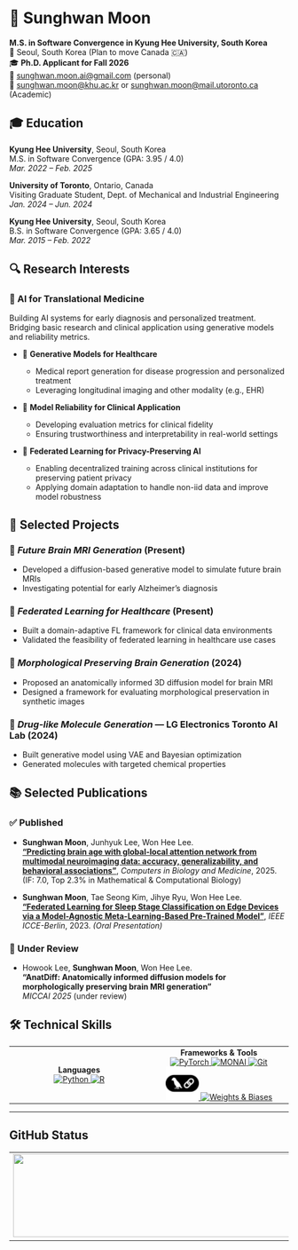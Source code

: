 # 🧠 Sunghwan Moon

**M.S. in Software Convergence in Kyung Hee University, South Korea**  
📍 Seoul, South Korea (Plan to move Canada 🇨🇦)  
🎓 **Ph.D. Applicant for Fall 2026**    
📧 sunghwan.moon.ai@gmail.com (personal)   
📧 sunghwan.moon@khu.ac.kr or sunghwan.moon@mail.utoronto.ca (Academic)   


## 🎓 Education

**Kyung Hee University**, Seoul, South Korea  
  M.S. in Software Convergence (GPA: 3.95 / 4.0)  
  *Mar. 2022 – Feb. 2025*

**University of Toronto**, Ontario, Canada  
  Visiting Graduate Student, Dept. of Mechanical and Industrial Engineering  
  *Jan. 2024 – Jun. 2024*


**Kyung Hee University**, Seoul, South Korea  
  B.S. in Software Convergence (GPA: 3.65 / 4.0)  
  *Mar. 2015 – Feb. 2022*


## 🔍 Research Interests

### 🧬 AI for Translational Medicine  
Building AI systems for early diagnosis and personalized treatment.  
Bridging basic research and clinical application using generative models and reliability metrics.

- 📄 **Generative Models for Healthcare**
  - Medical report generation for disease progression and personalized treatment
  - Leveraging longitudinal imaging and other modality (e.g., EHR)

- 🏥 **Model Reliability for Clinical Application**
  - Developing evaluation metrics for clinical fidelity
  - Ensuring trustworthiness and interpretability in real-world settings

- 🔐 **Federated Learning for Privacy-Preserving AI**
  - Enabling decentralized training across clinical institutions for preserving patient privacy
  - Applying domain adaptation to handle non-iid data and improve model robustness

## 🧪 Selected Projects

### 🧠 *Future Brain MRI Generation* (Present)  
- Developed a diffusion-based generative model to simulate future brain MRIs  
- Investigating potential for early Alzheimer’s diagnosis

### 🔐 *Federated Learning for Healthcare* (Present)
- Built a domain-adaptive FL framework for clinical data environments
- Validated the feasibility of federated learning in healthcare use cases

### 🧊 *Morphological Preserving Brain Generation* (2024) 
- Proposed an anatomically informed 3D diffusion model for brain MRI  
- Designed a framework for evaluating morphological preservation in synthetic images 

### 🧪 *Drug-like Molecule Generation* — LG Electronics Toronto AI Lab (2024)  
- Built generative model using VAE and Bayesian optimization  
- Generated molecules with targeted chemical properties


## 📚 Selected Publications

### ✅ Published

- **Sunghwan Moon**, Junhyuk Lee, Won Hee Lee.  
  [**“Predicting brain age with global-local attention network from multimodal neuroimaging data: accuracy, generalizability, and behavioral associations”**](https://www.sciencedirect.com/science/article/abs/pii/S0010482524014963), *Computers in Biology and Medicine*, 2025.  
  (IF: 7.0, Top 2.3% in Mathematical & Computational Biology)    

- **Sunghwan Moon**, Tae Seong Kim, Jihye Ryu, Won Hee Lee.  
  [**“Federated Learning for Sleep Stage Classification on Edge Devices via a Model-Agnostic Meta-Learning-Based Pre-Trained Model”**](https://ieeexplore.ieee.org/abstract/document/10375664), *IEEE ICCE-Berlin*, 2023. *(Oral Presentation)*  

### 📝 Under Review

- Howook Lee, **Sunghwan Moon**, Won Hee Lee.  
  **“AnatDiff: Anatomically informed diffusion models for morphologically preserving brain MRI generation”**  
  *MICCAI 2025* (under review)  


## 🛠 Technical Skills

<table>
  <tr>
    <td align="center" width="50%">
      <strong>Languages</strong><br/>
      <a href="https://www.python.org/" target="_blank">
        <img src="https://www.vectorlogo.zone/logos/python/python-icon.svg" alt="Python" width="60" height="60"/>
      </a>
      <a href="https://www.r-project.org/" target="_blank">
        <img src="https://www.vectorlogo.zone/logos/r-project/r-project-icon.svg" alt="R" width="60" height="60"/>
      </a>
    </td>
    <td align="center" width="50%">
      <strong>Frameworks & Tools</strong><br/>
      <a href="https://pytorch.org/" target="_blank">
        <img src="https://www.vectorlogo.zone/logos/pytorch/pytorch-icon.svg" alt="PyTorch" width="60" height="60"/>
      </a>
      <a href="https://github.com/Project-MONAI/MONAI" target="_blank">
        <img src="https://avatars.githubusercontent.com/u/56449156?s=48&v=4" alt="MONAI" width="60" height="60"/>
      </a>
      <a href="https://git-scm.com/" target="_blank">
        <img src="https://www.vectorlogo.zone/logos/git-scm/git-scm-icon.svg" alt="Git" width="60" height="60"/>
      </a>
      <a href="https://www.langchain.com/" target="_blank">
        <img src="https://raw.githubusercontent.com/simple-icons/simple-icons/develop/icons/langchain.svg" alt="LangChain" width="60" height="60"/>
      </a>
      <a href="https://wandb.ai/" target="_blank">
        <img src="https://www.vectorlogo.zone/logos/wandbai/wandbai-icon.svg" alt="Weights & Biases" width="60" height="60"/>
      </a>
    </td>
  </tr>
</table>

---
## GitHub Status

<table>
  <tr>
    <td>
      <img src="https://github-readme-stats.vercel.app/api?username=sunghwanism&count_private=true&hide=issues,contribs&show_icons=true&theme=dark" width="515" height="150"/>
    </td>
    <td>
      <img src="https://github-readme-stats.vercel.app/api/top-langs/?username=sunghwanism&layout=compact&theme=dark" width="300"/>
    </td>
  </tr>
</table>  